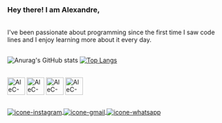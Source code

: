 ### Hey there! I am Alexandre,
<br>
I've been passionate about programming since the first time I saw code lines and I enjoy learning more about it every day.

##


![Anurag's GitHub stats](https://github-readme-stats.vercel.app/api?username=alecostadev&theme=tokyonight&show_icons=true)
[![Top Langs](https://github-readme-stats.vercel.app/api/top-langs/?username=alecostadev&theme=tokyonight)](https://github.com/anuraghazra/github-readme-stats)   

<div style="display: inline_block"><br>
  <img align="center" alt="AleC-HTML" height="40" width"50" src="https://cdn.jsdelivr.net/gh/devicons/devicon/icons/html5/html5-original.svg">
  <img align="center" alt="AleC-Css" height="40" width"50" src="https://cdn.jsdelivr.net/gh/devicons/devicon/icons/css3/css3-original.svg">
  <img align="center" alt="AleC-Js" height="40" width"50" img src="https://cdn.jsdelivr.net/gh/devicons/devicon/icons/javascript/javascript-original.svg">
  <img align="center" alt="AleC-React" height="40" width"50" img src="https://cdn.jsdelivr.net/gh/devicons/devicon/icons/react/react-original.svg">
</div>
          
 ##
          
<div>
<a href="https://www.instagram.com/xandcosta91" target="_blank"><img align="center" alt="icone-instagram" src="https://img.shields.io/badge/Instagram-E4405F?style=for-the-badge&logo=instagram&logoColor=white">
<a href="mailto:91alecosta@gmail.com" target="_blank"><img align="center" alt="icone-gmail" src="https://img.shields.io/badge/Gmail-D14836?style=for-the-badge&logo=gmail&logoColor=white">
<a href="https://web.whatsapp.com/send?phone=5516991731152" target="_blank"><img align="center" alt="icone-whatsapp" src="https://img.shields.io/badge/WhatsApp-25D366?style=for-the-badge&logo=whatsapp&logoColor=white">
</div>
        
   
